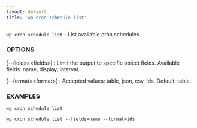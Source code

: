 ```yaml
---
layout: default
title: 'wp cron schedule list'
---
```


`wp cron schedule list` - List available cron schedules.

### OPTIONS

[\--fields=&lt;fields&gt;]
: Limit the output to specific object fields. Available fields: name, display, interval.

[\--format=&lt;format&gt;]
: Accepted values: table, json, csv, ids. Default: table.

### EXAMPLES

    wp cron schedule list

    wp cron schedule list --fields=name --format=ids

